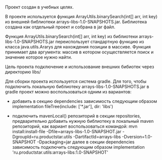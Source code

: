 Проект создан в учебных целях.

В проекте используется функция ArrayUtils.binarySearch(int[] arr, int key) из внешней библиотеки arrays-libs-1.0-SNAPSHOTS.jar.
Библиотека создана как отдельный проект и собрана в jar файл. 

Функция ArrayUtils.binarySearch(int[] arr, int key) из библиотеки arrays-libs-1.0-SNAPSHOTS.jar переиспользует стандартную функцию из класса java.utils.Ararys для нахождения позиции в массиве. 
Функция принимает два аргумента: массив в котором осуществляется поиск и значение которое нужно найти.

Цель проекта подключение и использование внешних бибиотек через директорию libs/

Для сборки проекта используется система gradle. Для того, чтобы подключить локальную библиотеку arrays-libs-1.0-SNAPSHOTS.jar в gradle проект можно воспользоваться одним из вариантов:

  - добавить в секцию dependencies зависимость следующим образом implementation fileTree(include: ['*.jar'], dir: 'libs')
    
  - подключить mavenLocal() репозиторий в секции repositories, предварительно добавить нужную библиотеку в локальный maven репозиторий, как вариант воспользоваться командой:
    mvn install:install-file -Dfile=arrays-libs-1.0-SNAPSHOT.jar -DgroupId=ru.productstar.utils -DartifactId=arrays-libs -Dversion=1.0-SNAPSHOT -Dpackaging=jar
    далее в секции dependencies зависимость подключить следующим образом implementation 'ru.productstar.utils:arrays-libs:1.0-SNAPSHOT'
    
